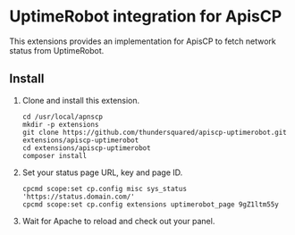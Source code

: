 # UptimeRobot integration for ApisCP

This extensions provides an implementation for ApisCP to fetch network status from UptimeRobot.

## Install

1. Clone and install this extension.
   ```
   cd /usr/local/apnscp
   mkdir -p extensions
   git clone https://github.com/thundersquared/apiscp-uptimerobot.git extensions/apiscp-uptimerobot
   cd extensions/apiscp-uptimerobot
   composer install
   ```

2. Set your status page URL, key and page ID.
   ```
   cpcmd scope:set cp.config misc sys_status 'https://status.domain.com/'
   cpcmd scope:set cp.config extensions uptimerobot_page 9gZ1ltm55y
   ```
3. Wait for Apache to reload and check out your panel.
